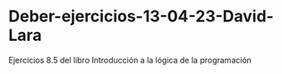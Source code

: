 # Deber-ejercicios-13-04-23-David-Lara
Ejercicios 8.5 del libro Introducción a la lógica de la programación
